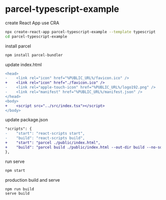 # parcel-typescript-example

create React App use CRA

```sh
npx create-react-app parcel-typescript-example --template typescript
cd parcel-typescript-example
```

install parcel

```sh
npm install parcel-bundler
```

update index.html

```diff
<head>
-    <link rel="icon" href="%PUBLIC_URL%/favicon.ico" />
+    <link rel="icon" href="./favicon.ico" />
-    <link rel="apple-touch-icon" href="%PUBLIC_URL%/logo192.png" />
-    <link rel="manifest" href="%PUBLIC_URL%/manifest.json" />
</head>
<body>
+    <script src="../src/index.tsx"></script>
</body>
```

update package.json

```diff
"scripts": {
-    "start": "react-scripts start",
-    "build": "react-scripts build",
+    "start": "parcel ./public/index.html",
+    "build": "parcel build ./public/index.html --out-dir build --no-source-maps",
},
```

run serve

```sh
npm start
```

production build and serve

```sh
npm run build
serve build
```
